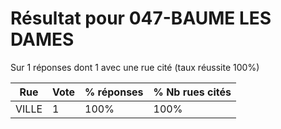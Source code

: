 # Résultat pour 047-BAUME LES DAMES

Sur 1 réponses dont 1 avec une rue cité (taux réussite 100%)

| Rue | Vote | % réponses | % Nb rues cités|
|-----|------|------------|----------------|
| VILLE | 1 | 100% | 100%|
